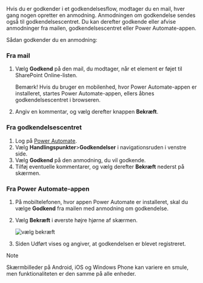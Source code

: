 Hvis du er godkender i et godkendelsesflow, modtager du en mail, hver gang nogen opretter en anmodning. Anmodningen om godkendelse sendes også til godkendelsescentret. Du kan derefter godkende eller afvise anmodninger fra mailen, godkendelsescentret eller Power Automate-appen.

Sådan godkender du en anmodning:

### <a name="from-email"></a>Fra mail
1. Vælg **Godkend** på den mail, du modtager, når et element er føjet til SharePoint Online-listen.
   
     Bemærk! Hvis du bruger en mobilenhed, hvor Power Automate-appen er installeret, startes Power Automate-appen, ellers åbnes godkendelsescentret i browseren.

1. Angiv en kommentar, og vælg derefter knappen **Bekræft**.

### <a name="from-the-approvals-center"></a>Fra godkendelsescentret

1. Log på [Power Automate](https://flow.microsoft.com).
1. Vælg **Handlingspunkter**>**Godkendelser** i navigationsruden i venstre side.
1. Vælg **Godkend** på den anmodning, du vil godkende.
1. Tilføj eventuelle kommentarer, og vælg derefter **Bekræft** nederst på skærmen.

### <a name="from-the-power-automate-app"></a>Fra Power Automate-appen

1. På mobiltelefonen, hvor appen Power Automate er installeret, skal du vælge **Godkend** fra mailen med anmodning om godkendelse.
1. Vælg **Bekræft** i øverste højre hjørne af skærmen.

    ![vælg bekræft](media/modern-approvals/mobile-approval.png)
1. Siden Udført vises og angiver, at godkendelsen er blevet registreret.

>[!Note]
>Skærmbilleder på Android, iOS og Windows Phone kan variere en smule, men funktionaliteten er den samme på alle enheder.
